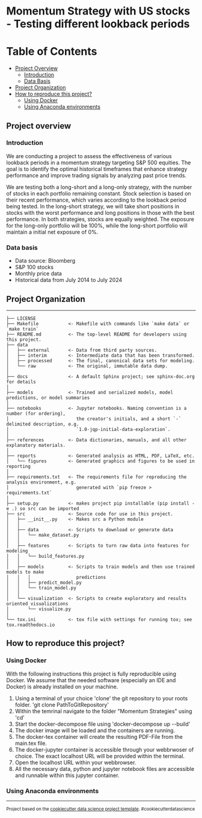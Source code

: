 Momentum Strategy with US stocks - Testing different lookback periods
==============================

# Table of Contents
- [Project Overview](#project-overview)
    - [Introduction](#introduction)
    - [Data Basis](#data-basis)
- [Project Organization](#project-organization)
- [How to reproduce this project?](#how-to-reproduce-this-project)
    - [Using Docker](#using-docker)
    - [Using Anaconda environments](#using-anaconda-environments)

## Project overview
### Introduction
We are conducting a project to assess the effectiveness of various lookback periods in a momentum strategy targeting S&P 500 equities. The goal is to identify the optimal historical timeframes that enhance strategy performance and improve trading signals by analyzing past price trends.

We are testing both a long-short and a long-only strategy, with the number of stocks in each portfolio remaining constant. Stock selection is based on their recent performance, which varies according to the lookback period being tested. In the long-short strategy, we will take short positions in stocks with the worst performance and long positions in those with the best performance. In both strategies, stocks are equally weighted. The exposure for the long-only portfolio will be 100%, while the long-short portfolio will maintain a initial net exposure of 0%. 

### Data basis
- Data source: Bloomberg
- S&P 100 stocks
- Monthly price data
- Historical data from July 2014 to July 2024


## Project Organization
------------

    ├── LICENSE
    ├── Makefile           <- Makefile with commands like `make data` or `make train`
    ├── README.md          <- The top-level README for developers using this project.
    ├── data
    │   ├── external       <- Data from third party sources.
    │   ├── interim        <- Intermediate data that has been transformed.
    │   ├── processed      <- The final, canonical data sets for modeling.
    │   └── raw            <- The original, immutable data dump.
    │
    ├── docs               <- A default Sphinx project; see sphinx-doc.org for details
    │
    ├── models             <- Trained and serialized models, model predictions, or model summaries
    │
    ├── notebooks          <- Jupyter notebooks. Naming convention is a number (for ordering),
    │                         the creator's initials, and a short `-` delimited description, e.g.
    │                         `1.0-jqp-initial-data-exploration`.
    │
    ├── references         <- Data dictionaries, manuals, and all other explanatory materials.
    │
    ├── reports            <- Generated analysis as HTML, PDF, LaTeX, etc.
    │   └── figures        <- Generated graphics and figures to be used in reporting
    │
    ├── requirements.txt   <- The requirements file for reproducing the analysis environment, e.g.
    │                         generated with `pip freeze > requirements.txt`
    │
    ├── setup.py           <- makes project pip installable (pip install -e .) so src can be imported
    ├── src                <- Source code for use in this project.
    │   ├── __init__.py    <- Makes src a Python module
    │   │
    │   ├── data           <- Scripts to download or generate data
    │   │   └── make_dataset.py
    │   │
    │   ├── features       <- Scripts to turn raw data into features for modeling
    │   │   └── build_features.py
    │   │
    │   ├── models         <- Scripts to train models and then use trained models to make
    │   │   │                 predictions
    │   │   ├── predict_model.py
    │   │   └── train_model.py
    │   │
    │   └── visualization  <- Scripts to create exploratory and results oriented visualizations
    │       └── visualize.py
    │
    └── tox.ini            <- tox file with settings for running tox; see tox.readthedocs.io

## How to reproduce this project?

### Using Docker
With the following instructions this project is fully reproducible using Docker.
We assume that the needed software (especially an IDE and Docker) is already installed on your machine.
1. Using a terminal of your choice 'clone' the git repository to your roots folder.
    'git clone PathToGitRepository'
2. Within the temrinal navigate to the folder "Momentum Strategies" using 'cd'
3. Start the docker-decompose file using 'docker-decompose up --build'
4. The docker image will be loaded and the containers are running.
5. The docker-tex container will create the resulting PDF-File from the main.tex file.
6. The docker-jupyter container is accessible through your webbrwoser of choice. The exact localhost URL will be provided within the terminal.
7. Open the localhost URL within your webbrowser. 
8. All the necessary data, python and jupyter notebook files are accessible and runnable within this jupyter container.

### Using Anaconda environments




--------

<p><small>Project based on the <a target="_blank" href="https://drivendata.github.io/cookiecutter-data-science/">cookiecutter data science project template</a>. #cookiecutterdatascience</small></p>
